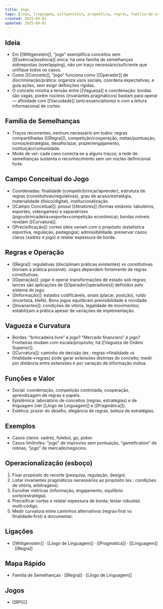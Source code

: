 ```yaml
---
title: Jogo
tags: [jogo, linguagem, wittgenstein, pragmática, regras, família-de-semelhanças]
created: 2025-09-01
updated: 2025-09-01
---
```


## Ideia
- Em [[Wittgenstein]], “jogo” exemplifica conceitos sem [[Essência|essência]] única: há uma família de semelhanças sobrepostas (overlapping), não um traço necessário/suficiente que unifique todos os casos.
- Como [[Conceito]], “jogo” funciona como [[Operador]] de discriminação/prática: organiza usos sociais, coordena expectativas, e guia ações, sem exigir definições rígidas.
- O conceito mostra a tensão entre [[Vagueza]] e coordenação: bordas são vagas, porém núcleos (invariantes pragmáticos) bastam para operar — afinidade com [[Vacuidade]] (anti‑essencialismo) e com a leitura informacional de cortes.

## Família de Semelhanças
- Traços recorrentes, nenhum necessário em todos: regras compartilhadas ([[Regra]]), competição/cooperação, metas/pontuação, turnos/estratégias, desafio/azar, prazer/engajamento, instituição/comunidade.
- Modo de ver: cada caso conecta‑se a alguns traços; a rede de semelhanças sustenta o reconhecimento sem um núcleo definicional forte.

## Campo Conceitual do Jogo
- Coordenadas: finalidade (competir/brincar/aprender), estrutura de regras (constitutivas/regulativas), grau de acaso/estratégia, materialidade (físico/digital), institucionalização.
- [[Campo Conceitual]]: possui [[Atratores]] (formas estáveis: tabuleiros, esportes, videogames) e separatrizes (jogo×brincadeira×esporte×competição econômica); bordas móveis revelam [[Curvatura]].
- [[Precisificação]]: cortes úteis variam com o propósito (estatística esportiva, regulação, pedagogia); admissibilidade: preservar casos claros (xadrez é jogo) e relatar espessura de borda.

## Regras e Operação
- [[Regra]]: regulativas (disciplinam práticas existentes) vs constitutivas (tornam a prática possível). Jogos dependem fortemente de regras constitutivas.
- [[Operação]]: jogar é operar transformações de estado sob regras; lances são aplicações de [[Operador|operadores]] definidos pelo sistema do jogo.
- [[Informação]]: estados codificáveis, sinais (placar, posição), ruído (incerteza, blefe). Bons jogos equilibram previsibilidade e novidade.
- [[Invariantes]]: condições de vitória, legalidade de movimentos; estabilizam a prática apesar de variações de implementação.

## Vagueza e Curvatura
- Bordas: “brincadeira livre” é jogo? “Mercado financeiro” é jogo? Fronteiras mudam com escala/propósito; há [[Vagueza de Ordem Superior]].
- [[Curvatura]]: caminho de decisão (ex.: regras→finalidade vs finalidade→regras) pode gerar extensões distintas do conceito; medir por distância entre extensões e por variação de informação mútua.

## Funções e Valor
- Social: coordenação, competição controlada, cooperação, aprendizagem de regras e papéis.
- Epistêmica: laboratório de conceitos (regras, estratégias) e de linguagem (ver [[Jogo de Linguagem]] e [[Pragmática]]).
- Estética: prazer do desafio, elegância de regras, beleza de estratégias.

## Exemplos
- Casos claros: xadrez, futebol, go, poker.
- Casos limítrofes: “jogo” de improviso sem pontuação, “gamefication” de rotinas, “jogo” de mercado/negócios.

## Operacionalização (esboço)
1) Fixar propósito do recorte (pesquisa, regulação, design).
2) Listar invariantes pragmáticos necessários ao propósito (ex.: condições de vitória, arbitragens).
3) Escolher métricas (informação, engajamento, equilíbrio sorte/estratégia).
4) Precisificar cortes e relatar espessura de borda; testar robustez multi‑código.
5) Medir curvatura entre caminhos alternativos (regras‑first vs finalidade‑first) e documentar.

## Ligações
- [[Wittgenstein]] · [[Jogo de Linguagem]] · [[Pragmática]] · [[Linguagem]] · [[Regra]]

## Mapa Rápido
- Família de Semelhanças · [[Regra]] · [[Jogo de Linguagem]]

## Jogos
* [[RPG]]